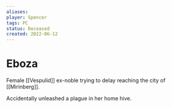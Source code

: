 ```yaml
---
aliases: 
player: Spencer
tags: PC
status: Deceased
created: 2022-06-12
---
```

# Eboza
Female [[Vespulid]] ex-noble trying to delay reaching the city of [[Mirinberg]].

Accidentally unleashed a plague in her home hive.